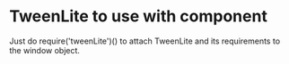 # TweenLite to use with component

Just do require('tweenLite')() to attach TweenLite and its requirements to the window object.